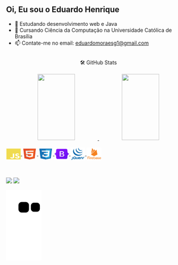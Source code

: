 ## Oi, Eu sou o Eduardo Henrique

- 🌱 Estudando desenvolvimento web e Java
- 🌱 Cursando Ciência da Computação na Universidade Católica de Brasília
- 📫 Contate-me no email: eduardomoraesg1@gmail.com

##
<div align="center">
  🛠️ GitHub Stats 
</div>

<br>
<div align="center">
  <a href="https://github.com/DuduHenriqueMg">
  <img height="180em" width="45%" src="https://github-readme-stats.vercel.app/api?username=DuduHenriqueMg&include_all_commits=true&show_icons=true&count_private=true&theme=dark"/>
  <img height="180em" width="45%" src="https://github-readme-stats.vercel.app/api/top-langs/?username=DuduHenriqueMg&langs_count=8&layout=compact&theme=dark"/>
</div>

<div style="display: inline_block"><br>
  <a href="https://github.com/DuduHenriqueMg">
  <img align="center" height="30" width="40" src="https://raw.githubusercontent.com/devicons/devicon/master/icons/javascript/javascript-plain.svg">
  <img align="center" height="30" width="40" src="https://raw.githubusercontent.com/devicons/devicon/master/icons/html5/html5-original.svg">
  <img align="center" height="30" width="40" src="https://raw.githubusercontent.com/devicons/devicon/master/icons/css3/css3-original.svg">
  <img align="center" height="35" width="40" src="https://raw.githubusercontent.com/devicons/devicon/master/icons/bootstrap/bootstrap-original.svg">
  <img align="center" height="35" width="40" src="https://raw.githubusercontent.com/devicons/devicon/master/icons/jquery/jquery-plain-wordmark.svg">
  <img align="center" height="35" width="40" src="https://raw.githubusercontent.com/devicons/devicon/master/icons/firebase/firebase-plain-wordmark.svg">
</div>

##

<div style="display: inline_block"><br>
  <a href = "mailto:eduardomoraesg1@gmail.com"><img src="https://img.shields.io/badge/-Gmail-%23333?style=for-the-badge&logo=gmail&logoColor=white" target="_blank"></a>
  <a href="https://www.linkedin.com/in/eduardo-henrique-moraes-gama-8a960b24a/" target="_blank"><img src="https://img.shields.io/badge/-LinkedIn-%230077B5?style=for-the-badge&logo=linkedin&logoColor=white" target="_blank"></a>
</div>


![Snake animation](https://github.com/DuduHenriqueMg/DuduHenriqueMg/blob/output/github-contribution-grid-snake.svg)
